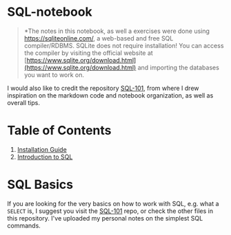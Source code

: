 # SQL-notebook
> *The notes in this notebook, as well a exercises were done using https://sqliteonline.com/, a web-based and free SQL compiler/RDBMS. SQLite does not require installation! You can access the compiler by visiting the official website at [https://www.sqlite.org/download.html](https://www.sqlite.org/download.html) and importing the databases you want to work on.

I would also like to credit the repository [SQL-101](https://github.com/biancainocencio/SQL-101/tree/main), from where I drew inspiration on the markdown code and notebook organization, as well as overall tips. 

# Table of Contents
1. [Installation Guide](#installation-guide)
2. [Introduction to SQL](#introduction-to-sql)

# SQL Basics
If you are looking for the very basics on how to work with SQL, e.g. what a `SELECT` is, I suggest you visit the [SQL-101](https://github.com/biancainocencio/SQL-101/tree/main) repo, or check the other files in this repository. I've uploaded my personal notes on the simplest SQL commands.

